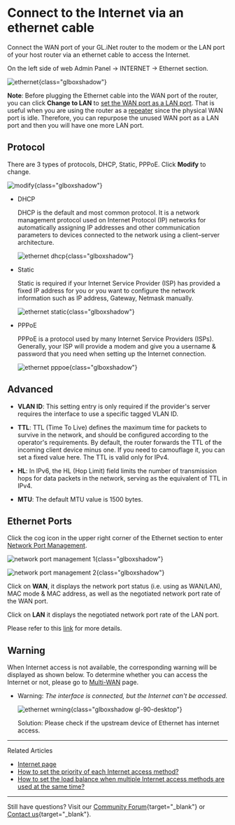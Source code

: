 # Connect to the Internet via an ethernet cable

Connect the WAN port of your GL.iNet router to the modem or the LAN port of your host router via an ethernet cable to access the Internet.

On the left side of web Admin Panel -> INTERNET -> Ethernet section.

![ethernet](https://static.gl-inet.com/docs/router/en/4/interface_guide/internet_ethernet/ethernet_1.png){class="glboxshadow"}

**Note**: Before plugging the Ethernet cable into the WAN port of the router, you can click **Change to LAN** to [set the WAN port as a LAN port](../faq/change_wan_to_lan.md). That is useful when you are using the router as a [repeater](internet_repeater.md) since the physical WAN port is idle. Therefore, you can repurpose the unused WAN port as a LAN port and then you will have one more LAN port.

## Protocol

There are 3 types of protocols, DHCP, Static, PPPoE. Click **Modify** to change.

![modify](https://static.gl-inet.com/docs/router/en/4/interface_guide/internet_ethernet/ethernet_2.png){class="glboxshadow"}

* DHCP

    DHCP is the default and most common protocol. It is a network management protocol used on Internet Protocol (IP) networks for automatically assigning IP addresses and other communication parameters to devices connected to the network using a client–server architecture.

    ![ethernet dhcp](https://static.gl-inet.com/docs/router/en/4/interface_guide/internet_ethernet/ethernet_3.png){class="glboxshadow"}

* Static

    Static is required if your Internet Service Provider (ISP) has provided a fixed IP address for you or you want to configure the network information such as IP address, Gateway, Netmask manually.

    ![ethernet static](https://static.gl-inet.com/docs/router/en/4/interface_guide/internet_ethernet/ethernet_4.png){class="glboxshadow"}

* PPPoE

    PPPoE is a protocol used by many Internet Service Providers (ISPs). Generally, your ISP will provide a modem and give you a username & password that you need when setting up the Internet connection.

    ![ethernet pppoe](https://static.gl-inet.com/docs/router/en/4/interface_guide/internet_ethernet/ethernet_5.png){class="glboxshadow"}

## Advanced

* **VLAN ID**: This setting entry is only required if the provider's server requires the interface to use a specific tagged VLAN ID.

* **TTL**: TTL (Time To Live) defines the maximum time for packets to survive in the network, and should be configured according to the operator's requirements. By default, the router forwards the TTL of the incoming client device minus one. If you need to camouflage it, you can set a fixed value here. The TTL is valid only for IPv4. 

* **HL**: In IPv6, the HL (Hop Limit) field limits the number of transmission hops for data packets in the network, serving as the equivalent of TTL in IPv4.

* **MTU**: The default MTU value is 1500 bytes.

## Ethernet Ports

Click the cog icon in the upper right corner of the Ethernet section to enter [Network Port Management](network_port_management.md).

![network port management 1](https://static.gl-inet.com/docs/router/en/4/interface_guide/internet_ethernet/ethernet_6.png){class="glboxshadow"}

![network port management 2](https://static.gl-inet.com/docs/router/en/4/interface_guide/internet_ethernet/ethernet_7.png){class="glboxshadow"}

Click on **WAN**, it displays the network port status (i.e. using as WAN/LAN), MAC mode & MAC address, as well as the negotiated network port rate of the WAN port.

Click on **LAN** it displays the negotiated network port rate of the LAN port.

Please refer to this [link](network_port_management.md) for more details. 

## Warning

When Internet access is not available, the corresponding warning will be displayed as shown below. To determine whether you can access the Internet or not, please go to [Multi-WAN](multi-wan.md) page.

- Warning: *The interface is connected, but the Internet can't be accessed.*

    ![ethernet wrning](https://static.gl-inet.com/docs/router/en/4/interface_guide/internet_ethernet/ethernet_8.jpg){class="glboxshadow gl-90-desktop"}

    Solution: Please check if the upstream device of Ethernet has internet access.

---

Related Articles

- [Internet page](internet.md)
- [How to set the priority of each Internet access method?](multi-wan.md)
- [How to set the load balance when multiple Internet access methods are used at the same time?](multi-wan.md)

---

Still have questions? Visit our [Community Forum](https://forum.gl-inet.com){target="_blank"} or [Contact us](https://www.gl-inet.com/contacts/){target="_blank"}.
